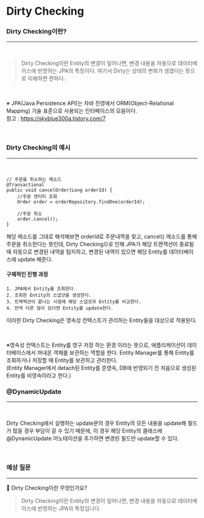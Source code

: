 # Dirty Checking

### **Dirty Checking이란?**

---

<br>

> Dirty Checking이란 Entity의 변경이 일어나면, 변경 내용을 자동으로 데이터베이스에 반영하는 JPA의 특징이다. 여기서 Dirty는 상태의 변화가 생겼다는 뜻으로 이해하면 편하다.

<br>

※ JPA(Java Persistence API)는 자바 진영에서 ORM(Object-Relational Mapping) 기술 표준으로 사용되는 인터페이스의 모음이다.
<br>
참고 : https://skyblue300a.tistory.com/7

<br>

### **Dirty Checking의 예시**

---

<br>

```
// 주문을 취소하는 메소드
@Transactional
public void cancelOrder(Long orderId) {
    //주문 엔티티 조회
    Order order = orderRepository.findOne(orderId);

    //주문 취소
    order.cancel();
}
```

해당 메소드를 그대로 해석해보면 orderId로 주문내역을 찾고, cancel() 메소드를 통해 주문을 취소한다는 뜻인데, Dirty Checking으로 인해 JPA가 해당 트랜잭션이 종료될 때 자동으로 변경된 내역을 탐지하고, 변경된 내역이 있으면 해당 Entity를 데이터베이스에 update 해준다.

#### **구체적인 진행 과정**

```
1. JPA에서 Entity를 조회한다.
2. 조회한 Entity의 스냅샷을 생성한다.
3. 트랙잭션이 끝나는 시점에 해당 스냅샷과 Entity를 비교한다.
4. 만약 다른 점이 있다면 Entity를 update한다.
```

이러한 Dirty Checking은 영속성 컨텍스트가 관리하는 Entity들을 대상으로 적용된다.

<br>

※영속성 컨텍스트는 Entity를 영구 저장 하는 환경 이라는 뜻으로, 애플리케이션이 데이터베이스에서 꺼내온 객체를 보관하는 역할을 한다. Entity Manager를 통해 Entity를 조회하거나 저장할 때 Entity를 보관하고 관리한다.
<br>
(Entity Manager에서 detach된 Entity를 준영속, DB에 반영되기 전 처음으로 생성된 Entity를 비영속이라고 한다.)
<br>

### **@DynamicUpdate**

---

<br>

Dirty Checking에서 실행하는 update문의 경우 Entity의 모든 내용을 update해 필드가 많을 경우 부담이 갈 수 있기 때문에, 이 경우 해당 Entity의 클래스에 @DynamicUpdate 어노테이션을 추가하면 변경된 필드만 update할 수 있다.

<br>

### **예상 질문**

---

📌 Dirty Checking이란 무엇인가요?

> Dirty Checking이란 Entity의 변경이 일어나면, 변경 내용을 자동으로 데이터베이스에 반영하는 JPA의 특징입니다.

 <br>
